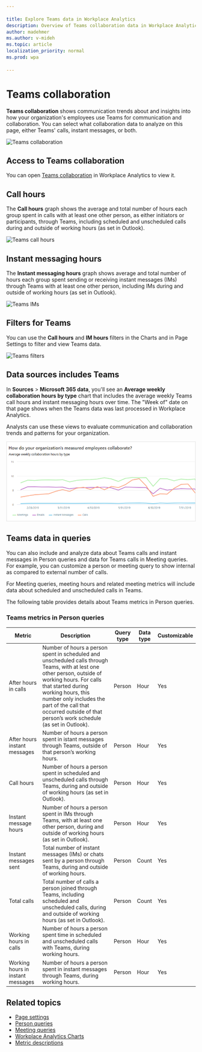 ```yaml
---

title: Explore Teams data in Workplace Analytics
description: Overview of Teams collaboration data in Workplace Analytics
author: madehmer
ms.author: v-mideh
ms.topic: article
localization_priority: normal 
ms.prod: wpa

---
```


# Teams collaboration

**Teams collaboration** shows communication trends about and insights into how your organization's employees use Teams for communication and collaboration. You can select what collaboration data to analyze on this page, either Teams' calls, instant messages, or both.

![Teams collaboration](../images/wpa/use/teams-explore.png)

## Access to Teams collaboration

You can open [Teams collaboration](https://workplaceanalytics.office.com/Home/Agility/ChatsAndCalls) in Workplace Analytics to view it.

## Call hours

The **Call hours** graph shows the average and total number of hours each group spent in calls with at least one other person, as either initiators or participants, through Teams, including scheduled and unscheduled calls during and outside of working hours (as set in Outlook).

![Teams call hours](../images/wpa/use/teams-explore-calls.png)

## Instant messaging hours

The **Instant messaging hours** graph shows average and total number of hours each group spent sending or receiving instant messages (IMs) through Teams with at least one other person, including IMs during and outside of working hours (as set in Outlook).

![Teams IMs](../images/wpa/use/teams-explore-ims.png)

## Filters for Teams

You can use the **Call hours** and **IM hours** filters in the Charts and in Page Settings to filter and view Teams data.

![Teams filters](../images/wpa/use/teams-filters.png)

## Data sources includes Teams

In **Sources** > **Microsoft 365 data**, you'll see an **Average weekly collaboration hours by type** chart that includes the average weekly Teams call hours and instant messaging hours over time. The "Week of" date on that page shows when the Teams data was last processed in Workplace Analytics.

Analysts can use these views to evaluate communication and collaboration trends and patterns for your organization.

![Teams summary in Data sources](../images/wpa/Use/teams-data.png)

## Teams data in queries

You can also include and analyze data about Teams calls and instant messages in Person queries and data for Teams calls in Meeting queries. For example, you can customize a person or meeting query to show internal as compared to external number of calls.

For Meeting queries, meeting hours and related meeting metrics will include data about scheduled and unscheduled calls in Teams.

The following table provides details about Teams metrics in Person queries.

### Teams metrics in Person queries

|Metric |Description |Query type |Data type |Customizable |
|------|-----------|----------|---------|------------|
|After hours in calls| Number of hours a person spent in scheduled and unscheduled calls through Teams, with at lest one other person, outside of working hours. For calls that started during working hours, this number only includes the part of the call that occurred outside of that person’s work schedule (as set in Outlook).| Person| Hour| Yes|
|After hours instant messages| Number of hours a person spent in istant messages through Teams, outside of that person’s working hours. | Person| Hour| Yes|
|Call hours | Number of hours a person spent in scheduled and unscheduled calls through Teams, during and outside of working hours (as set in Outlook). | Person| Hour| Yes|
|Instant message hours | Number of hours a person spent in IMs through Teams, with at least one other person, during and outside of working hours (as set in Outlook). | Person| Hour| Yes|
|Instant messages sent | Total number of instant messages (IMs) or chats sent by a person through Teams, during and outside of working hours. | Person| Count| Yes|
|Total calls| Total number of calls a person joined through Teams, including scheduled and unscheduled calls, during and outside of working hours (as set in Outlook).| Person| Count| Yes |
|Working hours in calls| Number of hours a person spent time in scheduled and unscheduled calls with Teams, during working hours. | Person| Hour| Yes|
|Working hours in instant messages| Number of hours a person spent in instant messages through Teams, during working hours. | Person| Hour| Yes|

## Related topics

* [Page settings](../use/explore-page-settings.md)
* [Person queries](../tutorials/Person-queries.md)
* [Meeting queries](../tutorials/Meeting-queries.md)
* [Workplace Analytics Charts](../use/chart-types.md)
* [Metric descriptions](../use/metric-definitions.md)
